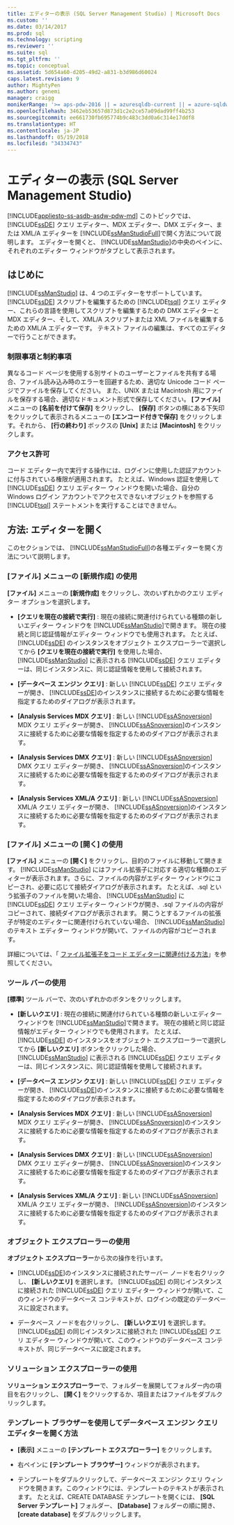 ```yaml
---
title: エディターの表示 (SQL Server Management Studio) | Microsoft Docs
ms.custom: ''
ms.date: 03/14/2017
ms.prod: sql
ms.technology: scripting
ms.reviewer: ''
ms.suite: sql
ms.tgt_pltfrm: ''
ms.topic: conceptual
ms.assetid: 5d654a60-d205-49d2-a831-b3d986d60024
caps.latest.revision: 9
author: MightyPen
ms.author: genemi
manager: craigg
monikerRange: '>= aps-pdw-2016 || = azuresqldb-current || = azure-sqldw-latest || >= sql-server-2016 || = sqlallproducts-allversions'
ms.openlocfilehash: 3462eb53657d873d1c2e2ce57a09dad99ff4b253
ms.sourcegitcommit: ee661730fb695774b9c483c3dd0a6c314e17ddf8
ms.translationtype: HT
ms.contentlocale: ja-JP
ms.lasthandoff: 05/19/2018
ms.locfileid: "34334743"
---
```

# <a name="open-an-editor-sql-server-management-studio"></a>エディターの表示 (SQL Server Management Studio)
[!INCLUDE[appliesto-ss-asdb-asdw-pdw-md](../../includes/appliesto-ss-asdb-asdw-pdw-md.md)]
  このトピックでは、 [!INCLUDE[ssDE](../../includes/ssde-md.md)] クエリ エディター、MDX エディター、DMX エディター、または XML/A エディターを [!INCLUDE[ssManStudioFull](../../includes/ssmanstudiofull-md.md)]で開く方法について説明します。 エディターを開くと、 [!INCLUDE[ssManStudio](../../includes/ssmanstudio-md.md)]の中央のペインに、それぞれのエディター ウィンドウがタブとして表示されます。  
  
## <a name="before-you-begin"></a>はじめに  
 [!INCLUDE[ssManStudio](../../includes/ssmanstudio-md.md)] は、4 つのエディターをサポートしています。 [!INCLUDE[ssDE](../../includes/ssde-md.md)] スクリプトを編集するための [!INCLUDE[tsql](../../includes/tsql-md.md)] クエリ エディター、これらの言語を使用してスクリプトを編集するための DMX エディターと MDX エディター、そして、XML/A スクリプトまたは XML ファイルを編集するための XML/A エディターです。 テキスト ファイルの編集は、すべてのエディターで行うことができます。  
  
### <a name="limitations-and-restrictions"></a>制限事項と制約事項  
 異なるコード ページを使用する別サイトのユーザーとファイルを共有する場合、ファイル読み込み時のエラーを回避するため、適切な Unicode コード ページでファイルを保存してください。 また、UNIX または Macintosh 用にファイルを保存する場合、適切なドキュメント形式で保存してください。 **[ファイル]** メニューの **[名前を付けて保存]** をクリックし、 **[保存]** ボタンの横にある下矢印をクリックして表示されるメニューの **[エンコード付きで保存]** をクリックします。それから、 **[行の終わり]** ボックスの **[Unix]** または **[Macintosh]** をクリックします。  
  
### <a name="permissions"></a>アクセス許可  
 コード エディター内で実行する操作には、ログインに使用した認証アカウントに付与されている権限が適用されます。 たとえば、Windows 認証を使用して [!INCLUDE[ssDE](../../includes/ssde-md.md)] クエリ エディター ウィンドウを開いた場合、自分の Windows ログイン アカウントでアクセスできないオブジェクトを参照する [!INCLUDE[tsql](../../includes/tsql-md.md)] ステートメントを実行することはできません。  
  
## <a name="how-to-open-editors"></a>方法: エディターを開く  
 このセクションでは、 [!INCLUDE[ssManStudioFull](../../includes/ssmanstudiofull-md.md)]の各種エディターを開く方法について説明します。  
  
### <a name="using-the-filenew-menu"></a>[ファイル] メニューの [新規作成] の使用  
 **[ファイル]** メニューの **[新規作成]** をクリックし、次のいずれかのクエリ エディター オプションを選択します。  
  
-   **[クエリを現在の接続で実行]** : 現在の接続に関連付けられている種類の新しいエディター ウィンドウを [!INCLUDE[ssManStudio](../../includes/ssmanstudio-md.md)]で開きます。 現在の接続と同じ認証情報がエディター ウィンドウでも使用されます。 たとえば、 [!INCLUDE[ssDE](../../includes/ssde-md.md)] のインスタンスをオブジェクト エクスプローラーで選択してから **[クエリを現在の接続で実行]** を使用した場合、 [!INCLUDE[ssManStudio](../../includes/ssmanstudio-md.md)] に表示される [!INCLUDE[ssDE](../../includes/ssde-md.md)] クエリ エディターは、同じインスタンスに、同じ認証情報を使用して接続されます。  
  
-   **[データベース エンジン クエリ]** : 新しい [!INCLUDE[ssDE](../../includes/ssde-md.md)] クエリ エディターが開き、 [!INCLUDE[ssDE](../../includes/ssde-md.md)]のインスタンスに接続するために必要な情報を指定するためのダイアログが表示されます。  
  
-   **[Analysis Services MDX クエリ]** : 新しい [!INCLUDE[ssASnoversion](../../includes/ssasnoversion-md.md)] MDX クエリ エディターが開き、 [!INCLUDE[ssASnoversion](../../includes/ssasnoversion-md.md)]のインスタンスに接続するために必要な情報を指定するためのダイアログが表示されます。  
  
-   **[Analysis Services DMX クエリ]** : 新しい [!INCLUDE[ssASnoversion](../../includes/ssasnoversion-md.md)] DMX クエリ エディターが開き、 [!INCLUDE[ssASnoversion](../../includes/ssasnoversion-md.md)]のインスタンスに接続するために必要な情報を指定するためのダイアログが表示されます。  
  
-   **[Analysis Services XML/A クエリ]** : 新しい [!INCLUDE[ssASnoversion](../../includes/ssasnoversion-md.md)] XML/A クエリ エディターが開き、 [!INCLUDE[ssASnoversion](../../includes/ssasnoversion-md.md)]のインスタンスに接続するために必要な情報を指定するためのダイアログが表示されます。  
  
### <a name="using-the-fileopen-menu"></a>[ファイル] メニューの [開く] の使用  
 **[ファイル]** メニューの **[開く]** をクリックし、目的のファイルに移動して開きます。 [!INCLUDE[ssManStudio](../../includes/ssmanstudio-md.md)] にはファイル拡張子に対応する適切な種類のエディターが表示されます。さらに、ファイルの内容がエディター ウィンドウにコピーされ、必要に応じて接続ダイアログが表示されます。 たとえば、.sql という拡張子のファイルを開いた場合、 [!INCLUDE[ssManStudio](../../includes/ssmanstudio-md.md)] に [!INCLUDE[ssDE](../../includes/ssde-md.md)] クエリ エディター ウィンドウが開き、.sql ファイルの内容がコピーされて、接続ダイアログが表示されます。 開こうとするファイルの拡張子が特定のエディターに関連付けられていない場合、 [!INCLUDE[ssManStudio](../../includes/ssmanstudio-md.md)] のテキスト エディター ウィンドウが開いて、ファイルの内容がコピーされます。  
  
 詳細については、「 [ファイル拡張子をコード エディターに関連付ける方法](../../relational-databases/scripting/associate-file-extensions-to-a-code-editor.md)」を参照してください。  
  
### <a name="using-the-toolbar"></a>ツール バーの使用  
 **[標準]** ツール バーで、次のいずれかのボタンをクリックします。  
  
-   **[新しいクエリ]** : 現在の接続に関連付けられている種類の新しいエディター ウィンドウを [!INCLUDE[ssManStudio](../../includes/ssmanstudio-md.md)]で開きます。 現在の接続と同じ認証情報がエディター ウィンドウでも使用されます。 たとえば、 [!INCLUDE[ssDE](../../includes/ssde-md.md)] のインスタンスをオブジェクト エクスプローラーで選択してから **[新しいクエリ]** ボタンをクリックした場合、 [!INCLUDE[ssManStudio](../../includes/ssmanstudio-md.md)] に表示される [!INCLUDE[ssDE](../../includes/ssde-md.md)] クエリ エディターは、同じインスタンスに、同じ認証情報を使用して接続されます。  
  
-   **[データベース エンジン クエリ]** : 新しい [!INCLUDE[ssDE](../../includes/ssde-md.md)] クエリ エディターが開き、 [!INCLUDE[ssDE](../../includes/ssde-md.md)]のインスタンスに接続するために必要な情報を指定するためのダイアログが表示されます。  
  
-   **[Analysis Services MDX クエリ]** : 新しい [!INCLUDE[ssASnoversion](../../includes/ssasnoversion-md.md)] MDX クエリ エディターが開き、 [!INCLUDE[ssASnoversion](../../includes/ssasnoversion-md.md)]のインスタンスに接続するために必要な情報を指定するためのダイアログが表示されます。  
  
-   **[Analysis Services DMX クエリ]** : 新しい [!INCLUDE[ssASnoversion](../../includes/ssasnoversion-md.md)] DMX クエリ エディターが開き、 [!INCLUDE[ssASnoversion](../../includes/ssasnoversion-md.md)]のインスタンスに接続するために必要な情報を指定するためのダイアログが表示されます。  
  
-   **[Analysis Services XML/A クエリ]** : 新しい [!INCLUDE[ssASnoversion](../../includes/ssasnoversion-md.md)] XML/A クエリ エディターが開き、 [!INCLUDE[ssASnoversion](../../includes/ssasnoversion-md.md)]のインスタンスに接続するために必要な情報を指定するためのダイアログが表示されます。  
  
### <a name="using-object-explorer"></a>オブジェクト エクスプローラーの使用  
 **オブジェクト エクスプローラー**から次の操作を行います。  
  
-   [!INCLUDE[ssDE](../../includes/ssde-md.md)]のインスタンスに接続されたサーバー ノードを右クリックし、 **[新しいクエリ]** を選択します。 [!INCLUDE[ssDE](../../includes/ssde-md.md)] の同じインスタンスに接続された [!INCLUDE[ssDE](../../includes/ssde-md.md)] クエリ エディター ウィンドウが開いて、このウィンドウのデータベース コンテキストが、ログインの既定のデータベースに設定されます。  
  
-   データベース ノードを右クリックし、 **[新しいクエリ]** を選択します。 [!INCLUDE[ssDE](../../includes/ssde-md.md)] の同じインスタンスに接続された [!INCLUDE[ssDE](../../includes/ssde-md.md)] クエリ エディター ウィンドウが開いて、このウィンドウのデータベース コンテキストが、同じデータベースに設定されます。  
  
### <a name="using-solution-explorer"></a>ソリューション エクスプローラーの使用  
 **ソリューション エクスプローラー**で、フォルダーを展開してフォルダー内の項目を右クリックし、 **[開く]** をクリックするか、項目またはファイルをダブルクリックします。  
  
### <a name="using-template-browser-to-open-the-database-engine-query-editor"></a>テンプレート ブラウザーを使用してデータベース エンジン クエリ エディターを開く方法  
  
-   **[表示]** メニューの **[テンプレート エクスプローラー]** をクリックします。  
  
-   右ペインに **[テンプレート ブラウザー]** ウィンドウが表示されます。  
  
-   テンプレートをダブルクリックして、データベース エンジン クエリ ウィンドウを開きます。このウィンドウには、テンプレートのテキストが表示されます。 たとえば、CREATE DATABASE テンプレートを開くには、 **[SQL Server テンプレート]** フォルダー、 **[Database]** フォルダーの順に開き、 **[create database]** をダブルクリックします。  
  
  
